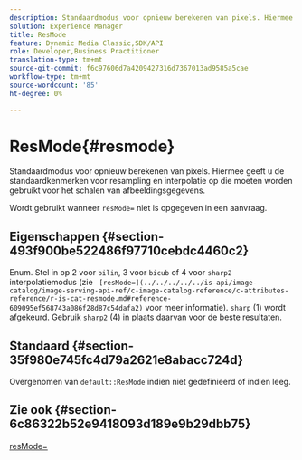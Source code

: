 ```yaml
---
description: Standaardmodus voor opnieuw berekenen van pixels. Hiermee geeft u de standaardkenmerken voor resampling en interpolatie op die moeten worden gebruikt voor het schalen van afbeeldingsgegevens.
solution: Experience Manager
title: ResMode
feature: Dynamic Media Classic,SDK/API
role: Developer,Business Practitioner
translation-type: tm+mt
source-git-commit: f6c97606d7a4209427316d7367013ad9585a5cae
workflow-type: tm+mt
source-wordcount: '85'
ht-degree: 0%

---
```



# ResMode{#resmode}

Standaardmodus voor opnieuw berekenen van pixels. Hiermee geeft u de standaardkenmerken voor resampling en interpolatie op die moeten worden gebruikt voor het schalen van afbeeldingsgegevens.

Wordt gebruikt wanneer `resMode=` niet is opgegeven in een aanvraag.

## Eigenschappen {#section-493f900be522486f97710cebdc4460c2}

Enum. Stel in op 2 voor `bilin`, 3 voor `bicub` of 4 voor `sharp2` interpolatiemodus (zie ` [resMode=](../../../../../is-api/image-catalog/image-serving-api-ref/c-image-catalog-reference/c-attributes-reference/r-is-cat-resmode.md#reference-609095ef568743a086f28d87c54dafa2)` voor meer informatie). `sharp` (1) wordt afgekeurd. Gebruik `sharp2` (4) in plaats daarvan voor de beste resultaten.

## Standaard {#section-35f980e745fc4d79a2621e8abacc724d}

Overgenomen van `default::ResMode` indien niet gedefinieerd of indien leeg.

## Zie ook {#section-6c86322b52e9418093d189e9b29dbb75}

[resMode=](../../../../../is-api/image-catalog/image-serving-api-ref/c-image-catalog-reference/c-attributes-reference/r-is-cat-resmode.md#reference-609095ef568743a086f28d87c54dafa2)
